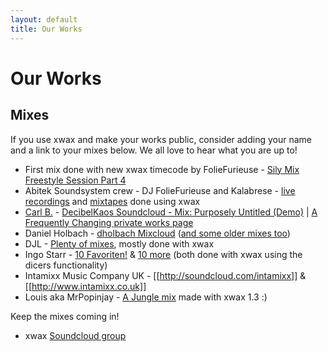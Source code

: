 ```yaml
---
layout: default
title: Our Works
---
```

# Our Works

## Mixes


If you use xwax and make your works public, consider adding your name and a link to your mixes below. We all love to hear what you are up to!

  * First mix done with new xwax timecode by FolieFurieuse - [Sily Mix Freestyle Session Part 4](https://soundcloud.com/abitek-soundsystem/foliefurieuse-sily-mix-session-4)
  * Abitek Soundsystem crew - DJ FolieFurieuse and Kalabrese - [live recordings](http://abitek.org/p/recordings.html) and [mixtapes](http://abitek.org/p/mixtapes-abitek.html) done using xwax
  * [Carl B.](decibelkaos@udubstep.com) - [DecibelKaos Soundcloud - Mix: Purposely Untitled (Demo)](http://www.soundcloud.com/DecibelKaos) | [A Frequently Changing private works page](http://www.udubstep.com/DecibelKaos)
  * Daniel Holbach - [dholbach Mixcloud](http://www.mixcloud.com/dholbach) ([and some older mixes too](http://daniel.holba.ch/blog/mixtapes))
  * DJL - [Plenty of mixes](http://www.dj-djl.com), mostly done with xwax
  * Ingo Starr - [10 Favoriten!](http://soundcloud.com/ingo-starr/10-favoriten) & [10 more](http://www.mixcloud.com/Ingo_Starr/ingo-starr-10-more/) (both done with xwax using the dicers functionality)
  * Intamixx Music Company UK - [[http://soundcloud.com/intamixx]] & [[http://www.intamixx.co.uk]]
  *  Louis aka MrPopinjay - [ A Jungle mix](http://www.mixcrate.com/mrpopinjay/raggawocky-baby-seal-jungle-mix-278911) made with xwax 1.3 :)

Keep the mixes coming in!

  * xwax [Soundcloud group](http://soundcloud.com/groups/xwax)
